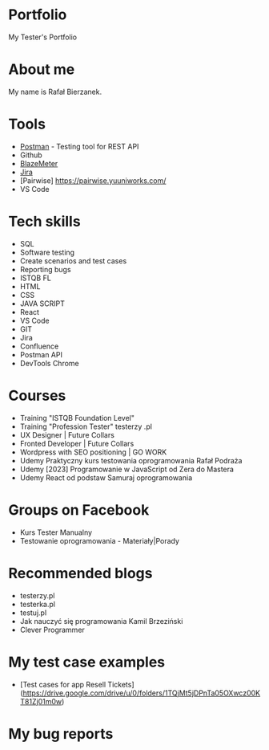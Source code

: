 # Portfolio
My Tester's Portfolio

# About me
My name is Rafał Bierzanek. 
# Tools
  - [Postman](https://www.postman.com/) - Testing tool for REST API
  - Github
  - [BlazeMeter](https://www.blazemeter.com/) 
  - [Jira](https://www.atlassian.com/software/jira0)
  - [Pairwise] https://pairwise.yuuniworks.com/
  - VS Code
  
# Tech skills
  - SQL
  - Software testing
  - Create scenarios and test cases
  - Reporting bugs
  - ISTQB FL
  - HTML
  - CSS
  - JAVA SCRIPT
  - React
  - VS Code
  - GIT
  - Jira
  - Confluence
  - Postman API
  - DevTools Chrome 
  
 
# Courses
  - Training "ISTQB Foundation Level" 
  - Training "Profession Tester" testerzy .pl
  - UX Designer | Future Collars
  - Fronted Developer | Future Collars
  - Wordpress with SEO positioning | GO WORK
  - Udemy Praktyczny kurs testowania oprogramowania Rafał Podraża
  - Udemy [2023] Programowanie w JavaScript od Zera do Mastera
  - Udemy React od podstaw Samuraj oprogramowania
 


# Groups on Facebook

  - Kurs Tester Manualny
  - Testowanie oprogramowania - Materiały|Porady 
# Recommended blogs
  - testerzy.pl
  - testerka.pl
  - testuj.pl
  - Jak nauczyć się programowania Kamil Brzeziński
  - Clever Programmer 
# My test case examples
  - [Test cases for app Resell Tickets] (https://drive.google.com/drive/u/0/folders/1TQjMt5jDPnTa05OXwcz00KT81Zj01m0w)
 
# My bug reports
 
      
